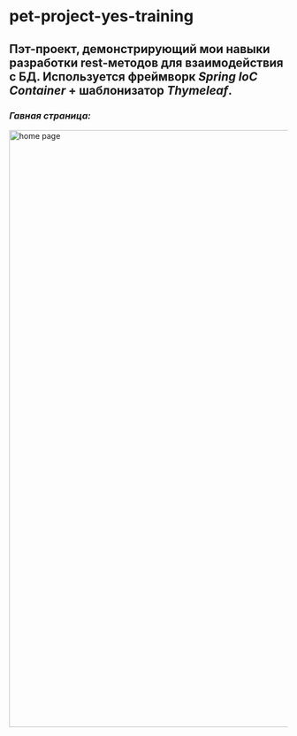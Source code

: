 # pet-project-yes-training
**Пэт-проект**, демонстрирующий мои навыки разработки rest-методов для взаимодействия с БД. Используется фреймворк *Spring IoC Container* + шаблонизатор *Thymeleaf*.
---
### *Гавная страница:*
<img width="1080" alt="home page" src="https://github.com/whtdoumean/pet-project-yes-training/assets/74312039/60e70161-2b80-45b2-a667-52ddfb6cad59">
